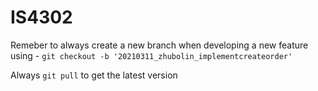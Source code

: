 # IS4302
Remeber to always create a new branch when developing a new feature using - `git checkout -b '20210311_zhubolin_implementcreateorder'` 

Always `git pull` to get the latest version
